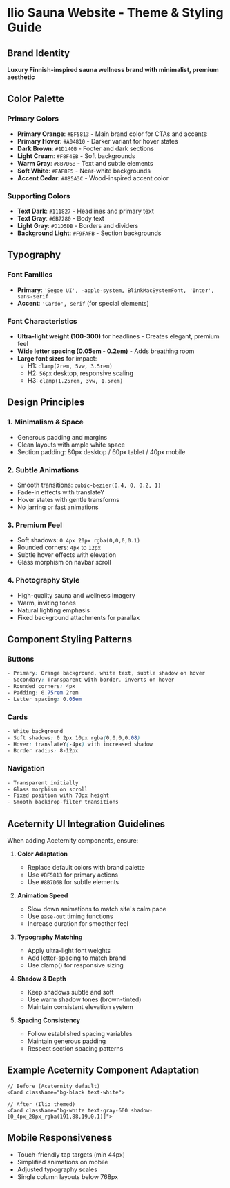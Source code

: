 # Ilio Sauna Website - Theme & Styling Guide

## Brand Identity
**Luxury Finnish-inspired sauna wellness brand with minimalist, premium aesthetic**

## Color Palette

### Primary Colors
- **Primary Orange**: `#BF5813` - Main brand color for CTAs and accents
- **Primary Hover**: `#A04810` - Darker variant for hover states
- **Dark Brown**: `#1D140B` - Footer and dark sections
- **Light Cream**: `#F8F4EB` - Soft backgrounds
- **Warm Gray**: `#8B7D6B` - Text and subtle elements
- **Soft White**: `#FAF8F5` - Near-white backgrounds
- **Accent Cedar**: `#8B5A3C` - Wood-inspired accent color

### Supporting Colors
- **Text Dark**: `#111827` - Headlines and primary text
- **Text Gray**: `#6B7280` - Body text
- **Light Gray**: `#D1D5DB` - Borders and dividers
- **Background Light**: `#F9FAFB` - Section backgrounds

## Typography

### Font Families
- **Primary**: `'Segoe UI', -apple-system, BlinkMacSystemFont, 'Inter', sans-serif`
- **Accent**: `'Cardo', serif` (for special elements)

### Font Characteristics
- **Ultra-light weight (100-300)** for headlines - Creates elegant, premium feel
- **Wide letter spacing (0.05em - 0.2em)** - Adds breathing room
- **Large font sizes** for impact:
  - H1: `clamp(2rem, 5vw, 3.5rem)`
  - H2: `56px` desktop, responsive scaling
  - H3: `clamp(1.25rem, 3vw, 1.5rem)`

## Design Principles

### 1. **Minimalism & Space**
- Generous padding and margins
- Clean layouts with ample white space
- Section padding: 80px desktop / 60px tablet / 40px mobile

### 2. **Subtle Animations**
- Smooth transitions: `cubic-bezier(0.4, 0, 0.2, 1)`
- Fade-in effects with translateY
- Hover states with gentle transforms
- No jarring or fast animations

### 3. **Premium Feel**
- Soft shadows: `0 4px 20px rgba(0,0,0,0.1)`
- Rounded corners: `4px` to `12px`
- Subtle hover effects with elevation
- Glass morphism on navbar scroll

### 4. **Photography Style**
- High-quality sauna and wellness imagery
- Warm, inviting tones
- Natural lighting emphasis
- Fixed background attachments for parallax

## Component Styling Patterns

### Buttons
```css
- Primary: Orange background, white text, subtle shadow on hover
- Secondary: Transparent with border, inverts on hover
- Rounded corners: 4px
- Padding: 0.75rem 2rem
- Letter spacing: 0.05em
```

### Cards
```css
- White background
- Soft shadows: 0 2px 10px rgba(0,0,0,0.08)
- Hover: translateY(-4px) with increased shadow
- Border radius: 8-12px
```

### Navigation
```css
- Transparent initially
- Glass morphism on scroll
- Fixed position with 70px height
- Smooth backdrop-filter transitions
```

## Aceternity UI Integration Guidelines

When adding Aceternity components, ensure:

1. **Color Adaptation**
   - Replace default colors with brand palette
   - Use `#BF5813` for primary actions
   - Use `#8B7D6B` for subtle elements

2. **Animation Speed**
   - Slow down animations to match site's calm pace
   - Use `ease-out` timing functions
   - Increase duration for smoother feel

3. **Typography Matching**
   - Apply ultra-light font weights
   - Add letter-spacing to match brand
   - Use clamp() for responsive sizing

4. **Shadow & Depth**
   - Keep shadows subtle and soft
   - Use warm shadow tones (brown-tinted)
   - Maintain consistent elevation system

5. **Spacing Consistency**
   - Follow established spacing variables
   - Maintain generous padding
   - Respect section spacing patterns

## Example Aceternity Component Adaptation

```tsx
// Before (Aceternity default)
<Card className="bg-black text-white">

// After (Ilio themed)
<Card className="bg-white text-gray-600 shadow-[0_4px_20px_rgba(191,88,19,0.1)]">
```

## Mobile Responsiveness
- Touch-friendly tap targets (min 44px)
- Simplified animations on mobile
- Adjusted typography scales
- Single column layouts below 768px